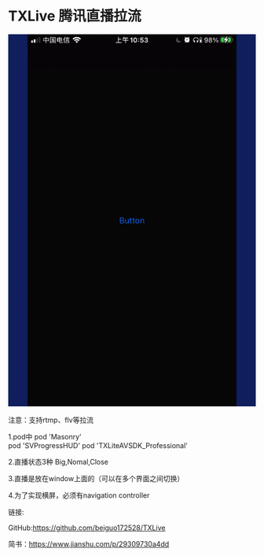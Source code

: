# TXLive 腾讯直播拉流

![image](https://github.com/beiguo172528/TXLive/blob/main/images/TXLiveGif.gif)

注意：支持rtmp、flv等拉流


1.pod中 
pod 'Masonry'        
pod 'SVProgressHUD' 
pod 'TXLiteAVSDK_Professional'

2.直播状态3种    Big,Nomal,Close

3.直播是放在window上面的（可以在多个界面之间切换）

4.为了实现横屏，必须有navigation controller


链接:

GitHub:https://github.com/beiguo172528/TXLive

简书：https://www.jianshu.com/p/29309730a4dd
